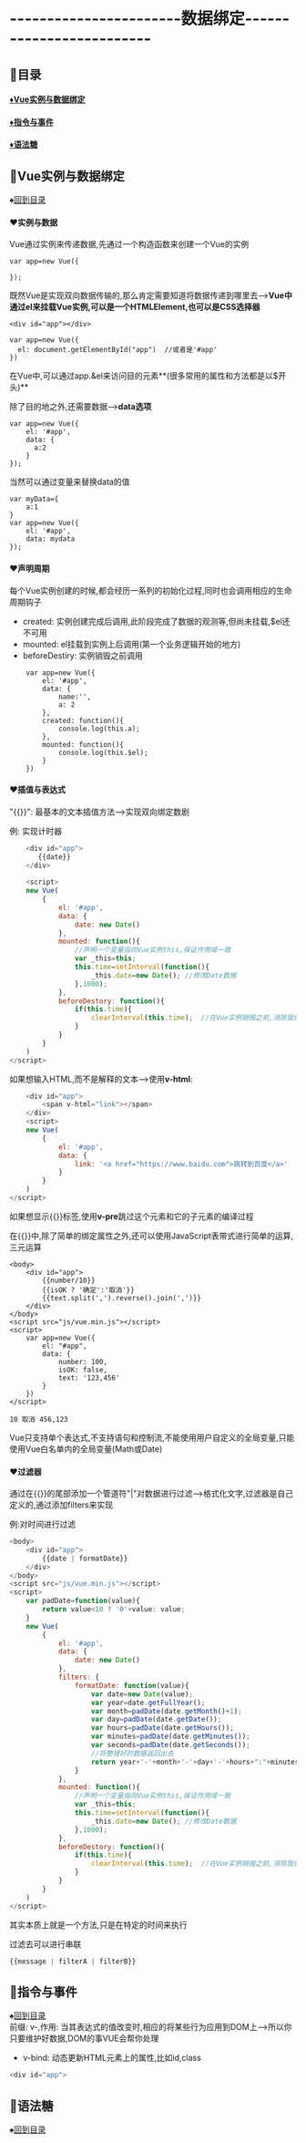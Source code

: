 # -----------------------数据绑定-------------------------
<p id="title"></p>

## :fish_cake:目录
#### <a href="#p1">:diamonds:Vue实例与数据绑定</a>
#### <a href="#p2">:diamonds:指令与事件</a>
#### <a href="#p3">:diamonds:语法糖</a>
<p id="p1"></p>

## :egg:Vue实例与数据绑定
:spades:<a href="#title">回到目录</a><br>
#### :hearts:实例与数据
Vue通过实例来传递数据,先通过一个构造函数来创建一个Vue的实例
```Vue
var app=new Vue({

});
```
既然Vue是实现双向数据传输的,那么肯定需要知道将数据传递到哪里去-->**Vue中通过el来挂载Vue实例,可以是一个HTMLElement,也可以是CSS选择器**
```Vue
<div id="app"></div>

var app=new Vue({
  el: document.getElementById("app")  //或者是'#app'
})
```
在Vue中,可以通过app.&el来访问目的元素**(很多常用的属性和方法都是以$开头)**

除了目的地之外,还需要数据-->**data选项**
```Vue
var app=new Vue({
    el: '#app',
    data: {
      a:2
    }
});
```
当然可以通过变量来替换data的值
```Vue
var myData={
    a:1
}
var app=new Vue({
    el: '#app',
    data: mydata
});
```
#### :hearts:声明周期
每个Vue实例创建的时候,都会经历一系列的初始化过程,同时也会调用相应的生命周期钩子
+ created: 实例创建完成后调用,此阶段完成了数据的观测等,但尚未挂载,$el还不可用
+ mounted: el挂载到实例上后调用(第一个业务逻辑开始的地方)
+ beforeDestiry: 实例销毁之前调用
```Vue
    var app=new Vue({
        el: '#app',
        data: {
            name:'',
            a: 2
        },
        created: function(){
            console.log(this.a);
        },
        mounted: function(){
            console.log(this.$el);
        }
    })
```
#### :hearts:插值与表达式
"{{}}": 最基本的文本插值方法-->实现双向绑定数剧

例: 实现计时器
```js
    <div id="app">
       {{date}}
    </div>
    
    <script>
    new Vue(
        {
            el: '#app',
            data: {
                date: new Date()
            },
            mounted: function(){
                //声明一个变量指向Vue实例this,保证作用域一致
                var _this=this;
                this.time=setInterval(function(){
                    _this.date=new Date(); //修改Date数据
                },1000);
            },
            beforeDestory: function(){
                if(this.time){
                    clearInterval(this.time);  //在Vue实例销毁之前,消除我们的定时器
                }
            }
        }
    )
</script>
```

如果想输入HTML,而不是解释的文本-->使用**v-html**:
```js
    <div id="app">
        <span v-html="link"></span>
    </div>
    <script>
    new Vue(
        {
            el: '#app',
            data: {
                link: '<a href="https://www.baidu.com">跳转到百度</a>'
            }
        }
    )
</script>
```
如果想显示{{}}标签,使用**v-pre**跳过这个元素和它的子元素的编译过程

在{{}}中,除了简单的绑定属性之外,还可以使用JavaScript表带式进行简单的运算,三元运算
```vue
<body>
    <div id="app">
        {{number/10}}
        {{isOK ? '确定':'取消'}}
        {{text.split(',').reverse().join(',')}}
    </div>
</body>
<script src="js/vue.min.js"></script>
<script>
    var app=new Vue({
        el: "#app",
        data: {
            number: 100,
            isOK: false,
            text: '123,456'
        }
    })
</script>

10 取消 456,123
```
Vue只支持单个表达式,不支持语句和控制流,不能使用用户自定义的全局变量,只能使用Vue白名单内的全局变量(Math或Date)
#### :hearts:过滤器
通过在{{}}的尾部添加一个管道符"|"对数据进行过滤-->格式化文字,过滤器是自己定义的,通过添加filters来实现

例:对时间进行过滤
```js
<body>
    <div id="app">
        {{date | formatDate}}
    </div>
</body>
<script src="js/vue.min.js"></script>
<script>
    var padDate=function(value){
        return value<10 ? '0'+value: value;
    }
    new Vue(
        {
            el: '#app',
            data: {
                date: new Date()
            },
            filters: {
                formatDate: function(value){
                    var date=new Date(value);
                    var year=date.getFullYear();
                    var month=padDate(date.getMonth()+1);
                    var day=padDate(date.getDate());
                    var hours=padDate(date.getHours());
                    var minutes=padDate(date.getMinutes());
                    var seconds=padDate(date.getSeconds());
                    //将整理好的数据返回出去
                    return year+'-'+month+'-'+day+'-'+hours+":"+minutes+":"+seconds;
                }
            },
            mounted: function(){
                //声明一个变量指向Vue实例this,保证作用域一致
                var _this=this;
                this.time=setInterval(function(){
                    _this.date=new Date(); //修改Date数据
                },1000);
            },
            beforeDestory: function(){
                if(this.time){
                    clearInterval(this.time);  //在Vue实例销毁之前,消除我们的定时器
                }
            }
        }
    )
</script>
```
其实本质上就是一个方法,只是在特定的时间来执行

过滤去可以进行串联
```JavaScript
{{message | filterA | filterB}}
```
<p id="p2"></p>

## :egg:指令与事件
:spades:<a href="#title">回到目录</a><br>
前缀: v-,作用: 当其表达式的值改变时,相应的将某些行为应用到DOM上-->所以你只要维护好数据,DOM的事VUE会帮你处理
+ v-bind: 动态更新HTML元素上的属性,比如id,class
```JavaScript
<div id="app">
```
<p id="p3"></p>

## :egg:语法糖
:spades:<a href="#title">回到目录</a><br>
